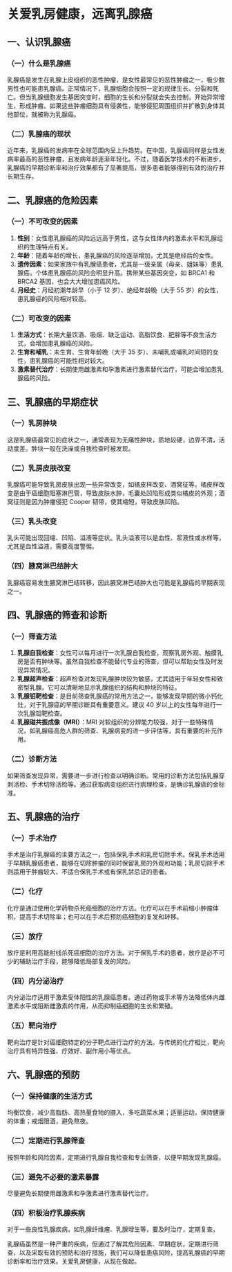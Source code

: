 # 关爱乳房健康，远离乳腺癌

## 一、认识乳腺癌
### （一）什么是乳腺癌
乳腺癌是发生在乳腺上皮组织的恶性肿瘤，是女性最常见的恶性肿瘤之一，极少数男性也可能患乳腺癌。正常情况下，乳腺细胞会按照一定的规律生长、分裂和死亡。但当乳腺细胞发生基因突变时，细胞的生长和分裂就会失去控制，开始异常增生，形成肿瘤。如果这些肿瘤细胞具有侵袭性，能够侵犯周围组织并扩散到身体其他部位，就被称为乳腺癌。

### （二）乳腺癌的现状
近年来，乳腺癌的发病率在全球范围内呈上升趋势。在中国，乳腺癌同样是女性发病率最高的恶性肿瘤，且发病年龄逐渐年轻化。不过，随着医学技术的不断进步，乳腺癌的早期诊断率和治疗效果都有了显著提高，很多患者能够得到有效的治疗并长期生存。

## 二、乳腺癌的危险因素
### （一）不可改变的因素
1. **性别**：女性患乳腺癌的风险远远高于男性，这与女性体内的激素水平和乳腺组织的生理特点有关。
2. **年龄**：随着年龄的增长，患乳腺癌的风险逐渐增加，尤其是绝经后的女性。
3. **遗传因素**：如果家族中有乳腺癌患者，尤其是一级亲属（母亲、姐妹等）患乳腺癌，个体患乳腺癌的风险会明显升高。携带某些基因突变，如 BRCA1 和 BRCA2 基因，也会大大增加患癌风险。
4. **月经史**：月经初潮年龄早（小于 12 岁）、绝经年龄晚（大于 55 岁）的女性，患乳腺癌的风险相对较高。

### （二）可改变的因素
1. **生活方式**：长期大量饮酒、吸烟、缺乏运动、高脂饮食、肥胖等不良生活方式，会增加患乳腺癌的风险。
2. **生育和哺乳**：未生育、生育年龄晚（大于 35 岁）、未哺乳或哺乳时间短的女性，患乳腺癌的可能性相对较大。
3. **激素替代治疗**：长期使用雌激素和孕激素进行激素替代治疗，可能会增加患乳腺癌的风险。

## 三、乳腺癌的早期症状
### （一）乳房肿块
这是乳腺癌最常见的症状之一，通常表现为无痛性肿块，质地较硬，边界不清，活动度差。肿块一般在洗澡或自我检查时被发现。

### （二）乳房皮肤改变
乳腺癌可能导致乳房皮肤出现一些异常改变，如橘皮样改变、酒窝征等。橘皮样改变是由于癌细胞阻塞淋巴管，导致皮肤水肿，毛囊处凹陷形成类似橘皮的外观；酒窝征则是因为肿瘤侵犯 Cooper 韧带，使其缩短，导致皮肤凹陷。

### （三）乳头改变
乳头可能出现回缩、凹陷、溢液等症状。乳头溢液可以是血性、浆液性或水样等，尤其是血性溢液，需要高度警惕。

### （四）腋窝淋巴结肿大
乳腺癌容易发生腋窝淋巴结转移，因此腋窝淋巴结肿大也可能是乳腺癌的早期表现之一。

## 四、乳腺癌的筛查和诊断
### （一）筛查方法
1. **乳腺自我检查**：女性可以每月进行一次乳腺自我检查，观察乳房外观、触摸乳房是否有肿块等。虽然自我检查不能替代专业的筛查，但可以帮助女性及时发现异常情况。
2. **乳腺超声检查**：超声检查对发现乳腺肿块较为敏感，尤其适用于年轻女性和致密型乳腺。它可以清晰地显示乳腺组织的结构和肿块的特征。
3. **乳腺钼靶检查**：是目前筛查乳腺癌的常用方法之一，能够发现早期的微小钙化灶，对于乳腺癌的早期诊断具有重要意义。建议 40 岁以上的女性每年进行一次乳腺钼靶检查。
4. **乳腺磁共振成像（MRI）**：MRI 对软组织的分辨能力较强，对于一些特殊情况，如乳腺癌高危人群的筛查、乳腺病变的进一步评估等，具有重要的补充作用。

### （二）诊断方法
如果筛查发现异常，需要进一步进行检查以明确诊断。常用的诊断方法包括乳腺穿刺活检、手术切除活检等。通过获取病变组织进行病理检查，是确诊乳腺癌的金标准。

## 五、乳腺癌的治疗
### （一）手术治疗
手术是治疗乳腺癌的主要方法之一，包括保乳手术和乳房切除手术。保乳手术适用于早期乳腺癌患者，能够在切除肿瘤的同时保留乳房的外观和功能；乳房切除手术则适用于肿瘤较大、不适合保乳手术或有保乳禁忌证的患者。

### （二）化疗
化疗是通过使用化学药物杀死癌细胞的治疗方法。化疗可以在手术前缩小肿瘤体积，提高手术切除率；也可以在手术后预防癌细胞的复发和转移。

### （三）放疗
放疗是利用高能射线杀死癌细胞的治疗方法。对于保乳手术的患者，放疗是必不可少的辅助治疗手段，能够降低局部复发的风险。

### （四）内分泌治疗
内分泌治疗适用于激素受体阳性的乳腺癌患者。通过药物或手术等方法降低体内雌激素水平或阻断雌激素的作用，从而抑制癌细胞的生长和繁殖。

### （五）靶向治疗
靶向治疗是针对癌细胞特定的分子靶点进行治疗的方法。与传统的化疗相比，靶向治疗具有特异性强、疗效好、副作用小等优点。

## 六、乳腺癌的预防
### （一）保持健康的生活方式
均衡饮食，减少高脂肪、高热量食物的摄入，多吃蔬菜水果；适量运动，保持健康的体重；戒烟限酒，避免熬夜。

### （二）定期进行乳腺筛查
按照年龄和风险因素，定期进行乳腺自我检查和专业筛查，以便早期发现乳腺癌。

### （三）避免不必要的激素暴露
尽量避免长期使用雌激素和孕激素进行激素替代治疗。

### （四）积极治疗乳腺疾病
对于一些良性乳腺疾病，如乳腺纤维瘤、乳腺增生等，要及时治疗，定期复查。

乳腺癌虽然是一种严重的疾病，但通过了解其危险因素、早期症状，定期进行筛查，以及采取有效的预防和治疗措施，我们可以降低患癌风险，提高乳腺癌的早期诊断率和治疗效果。关爱乳房健康，从现在做起。 